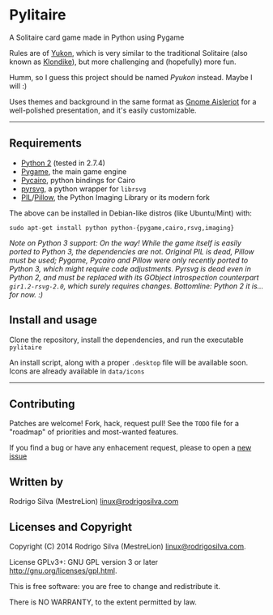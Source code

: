 Pylitaire
=========

A Solitaire card game made in Python using Pygame

Rules are of [Yukon](http://en.wikipedia.org/wiki/Yukon_%28solitaire%29), which is very similar to the traditional Solitaire (also known as [Klondike](http://en.wikipedia.org/wiki/Klondike_solitaire)), but more challenging and (hopefully) more fun.

Humm, so I guess this project should be named *Pyukon* instead. Maybe I will :)

Uses themes and background in the same format as [Gnome Aisleriot](https://wiki.gnome.org/action/show/Apps/Aisleriot) for a well-polished presentation, and it's easily customizable.

---

Requirements
------------

- [Python 2](http://www.python.org) (tested in 2.7.4)
- [Pygame](http://www.pygame.org), the main game engine
- [Pycairo](http://cairographics.org/pycairo), python bindings for Cairo
- [pyrsvg](http://cairographics.org/pyrsvg/), a python wrapper for `librsvg`
- [PIL](http://www.pythonware.com/products/pil/)/[Pillow](http://pillow.readthedocs.org), the Python Imaging Library or its modern fork

The above can be installed in Debian-like distros (like Ubuntu/Mint) with:

	sudo apt-get install python python-{pygame,cairo,rsvg,imaging}

*Note on Python 3 support: On the way! While the game itself is easily ported to Python 3, the dependencies are not. Original PIL is dead, Pillow must be used; Pygame, Pycairo and Pillow were only recently ported to Python 3, which _might_ require code adjustments. Pyrsvg is dead even in Python 2, and must be replaced with its GObject introspection counterpart `gir1.2-rsvg-2.0`, which _surely_ requires changes. Bottomline: Python 2 it is... for now. :)*


Install and usage
-----------------

Clone the repository, install the dependencies, and run the executable `pylitaire`

An install script, along with a proper `.desktop` file will be available soon. Icons are already available in `data/icons`

---

Contributing
------------

Patches are welcome! Fork, hack, request pull! See the `TODO` file for a "roadmap" of priorities and most-wanted features.

If you find a bug or have any enhacement request, please to open a [new issue](https://github.com/MestreLion/pylitaire/issues/new)


Written by
----------

Rodrigo Silva (MestreLion) <linux@rodrigosilva.com>


Licenses and Copyright
----------------------

Copyright (C) 2014 Rodrigo Silva (MestreLion) <linux@rodrigosilva.com>.

License GPLv3+: GNU GPL version 3 or later <http://gnu.org/licenses/gpl.html>.

This is free software: you are free to change and redistribute it.

There is NO WARRANTY, to the extent permitted by law.
